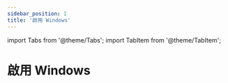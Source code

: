 ```yaml
---
sidebar_position: 1
title: '啟用 Windows'
---
```


import Tabs from '@theme/Tabs';
import TabItem from '@theme/TabItem';

# 啟用 Windows

